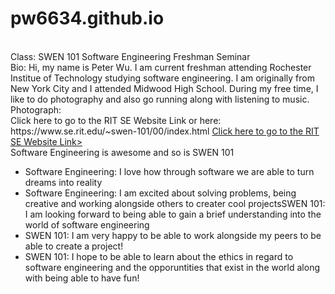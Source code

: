 # pw6634.github.io
<br/>
Class: SWEN 101 Software Engineering Freshman Seminar
<br/>
Bio: Hi, my name is Peter Wu. I am current freshman attending Rochester Institue of Technology studying software engineering. I am originally from New York City and I attended Midwood High School. During my free time, I like to do photography and also go running along with listening to music. 
<br/>
Photograph:
<br/>
Click here to go to the RIT SE Website Link or here: https://www.se.rit.edu/~swen-101/00/index.html
<a href="https://www.se.rit.edu/~swen-101/00/index.html">Click here to go to the RIT SE Website Link></a>
<br/>
Software Engineering is awesome and so is SWEN 101
<ul>
  <li>Software Engineering: I love how through software we are able to turn dreams into reality</li>
  <li>Software Engineering: I am excited about solving problems, being creative and working alongside others to creater cool projects</lI.
  <li>SWEN 101: I am looking forward to being able to gain a brief understanding into the world of software engineering</li>
  <li>SWEN 101: I am very happy to be able to work alongside my peers to be able to create a project!</li>
  <li>SWEN 101: I hope to be able to learn about the ethics in regard to software engineering and the opporuntities that exist in the world along with being able to have fun!</li>
<br/>
